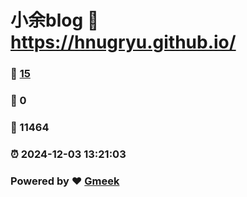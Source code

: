 # 小余blog :link: https://hnugryu.github.io/ 
### :page_facing_up: [15](https://hnugryu.github.io//tag.html) 
### :speech_balloon: 0 
### :hibiscus: 11464 
### :alarm_clock: 2024-12-03 13:21:03 
### Powered by :heart: [Gmeek](https://github.com/Meekdai/Gmeek)
